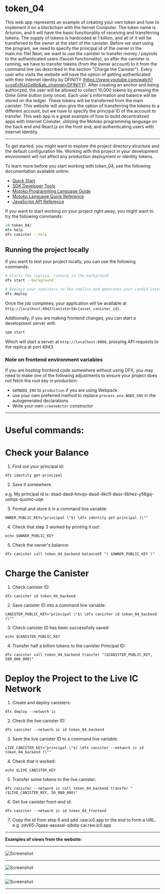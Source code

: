 # token_04
This web app represents an example of creating your own token and how to implement it on a blockchain with the Iternet Computer. The token name is Arturion, and it will have the basic functionality of receiving and transferring tokens. The supply of tokens is hardcoded at 1 billion, and all of it will be transferred to the owner at the start of the canister. Before we start using the program, we need to specify the principal id of the owner in the main.mo file! Next, we want to use the canister to transfer money / payouts to the authenticated users (faucet functionality), so after the canister is running, we have to transfer tokens (from the owner account) to it from the command line (as described in the section "Charge the Canister"). Every user who visits the website will have the option of getting authenticated with their Internet identity by DFINITY (https://www.youtube.com/watch?v=oxEr8UzGeBo&ab_channel=DFINITY). After creating an anchor and being authorized, the user will be allowed to collect 10,000 tokens by pressing the Gime Gime button (only once). Each user's information and balance will be stored on the ledger. These tokens will be transferred from the main canister. This website will also give the option of transferring the tokens to a different account, but we have to specify the principal ID of the account to transfer. This web app is a great example of how to build decentralized apps with Internet Comuter, utilizing the Motoko programming language on the back end and React.js on the front end, and authenticating users with Internet Identity.   


---


To get started, you might want to explore the project directory structure and the default configuration file. Working with this project in your development environment will not affect any production deployment or identity tokens.

To learn more before you start working with token_04, see the following documentation available online:

- [Quick Start](https://internetcomputer.org/docs/current/developer-docs/quickstart/hello10mins)
- [SDK Developer Tools](https://internetcomputer.org/docs/current/developer-docs/build/install-upgrade-remove)
- [Motoko Programming Language Guide](https://internetcomputer.org/docs/current/developer-docs/build/cdks/motoko-dfinity/motoko/)
- [Motoko Language Quick Reference](https://internetcomputer.org/docs/current/references/motoko-ref/)
- [JavaScript API Reference](https://erxue-5aaaa-aaaab-qaagq-cai.raw.ic0.app)

If you want to start working on your project right away, you might want to try the following commands:

```bash
cd token_04/
dfx help
dfx canister --help
```

## Running the project locally

If you want to test your project locally, you can use the following commands:

```bash
# Starts the replica, running in the background
dfx start --background

# Deploys your canisters to the replica and generates your candid interface
dfx deploy
```

Once the job completes, your application will be available at `http://localhost:4943?canisterId={asset_canister_id}`.

Additionally, if you are making frontend changes, you can start a development server with

```bash
npm start
``` 

Which will start a server at `http://localhost:8080`, proxying API requests to the replica at port 4943.

### Note on frontend environment variables

If you are hosting frontend code somewhere without using DFX, you may need to make one of the following adjustments to ensure your project does not fetch the root key in production:

- set`NODE_ENV` to `production` if you are using Webpack
- use your own preferred method to replace `process.env.NODE_ENV` in the autogenerated declarations
- Write your own `createActor` constructor


---


# Useful commands: 

# Check your Balance

1. Find out your principal id:

```
dfx identity get-principal
```

2. Save it somewhere.

e.g. My principal id is: dsad-dasd-hnvqv-dasd-4kcfl-dasx-6khez-y56gq-uohqs-quomc-uqe


3. Format and store it in a command line variable:
```
OWNER_PUBLIC_KEY="principal \"$( \dfx identity get-principal )\""
```

4. Check that step 3 worked by printing it out:
```
echo $OWNER_PUBLIC_KEY
```

5. Check the owner's balance:
```
dfx canister call token_04_backend balanceOf "( $OWNER_PUBLIC_KEY )"
```

# Charge the Canister


1. Check canister ID:
```
dfx canister id token_04_backend
```

2. Save canister ID into a command line variable:
```
CANISTER_PUBLIC_KEY="principal \"$( \dfx canister id token_04_backend )\""
```

3. Check canister ID has been successfully saved:
```
echo $CANISTER_PUBLIC_KEY
```

4. Transfer half a billion tokens to the canister Principal ID:
```
dfx canister call token_04_backend transfer "($CANISTER_PUBLIC_KEY, 500_000_000)"
```

# Deploy the Project to the Live IC Network

1. Create and deploy canisters:

```
dfx deploy --network ic
```

2. Check the live canister ID:
```
dfx canister --network ic id token_04_backend
```

3. Save the live canister ID to a command line variable:
```
LIVE_CANISTER_KEY="principal \"$( \dfx canister --network ic id token_04_backend )\""
```

4. Check that it worked:
```
echo $LIVE_CANISTER_KEY
```

5. Transfer some tokens to the live canister:
```
dfx canister --network ic call token_04_backend transfer "($LIVE_CANISTER_KEY, 50_000_000)"
```

6. Get live canister front-end id:
```
dfx canister --network ic id token_04_frontend
```
7. Copy the id from step 6 and add .raw.ic0.app to the end to form a URL.
e.g. zdv65-7qaaa-aasasai-qibdq-cai.raw.ic0.app


---


**Examples of views from the website:**</br>


---


![Screenshot](docs/img/01_img.png)</br>


---


![Screenshot](docs/img/02_img.png)</br>


---


![Screenshot](docs/img/03_img.png)</br>


---
